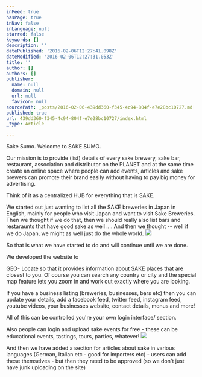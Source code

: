```yaml
---
inFeed: true
hasPage: true
inNav: false
inLanguage: null
starred: false
keywords: []
description: ''
datePublished: '2016-02-06T12:27:41.098Z'
dateModified: '2016-02-06T12:27:31.053Z'
title: ''
author: []
authors: []
publisher:
  name: null
  domain: null
  url: null
  favicon: null
sourcePath: _posts/2016-02-06-439dd360-f345-4c94-804f-e7e28bc10727.md
published: true
url: 439dd360-f345-4c94-804f-e7e28bc10727/index.html
_type: Article

---
```

Sake Sumo. Welcome to SAKE
SUMO. 

Our mission is to provide (list) details of every sake brewery, sake
bar, restaurant, association and distributor on the PLANET and at the same time
create an online space where people can add events, articles and sake brewers
can promote their brand easily without having to pay big money for advertising.

Think of it as a centralized HUB for everything that is SAKE.

We started out
just wanting to list all the SAKE breweries in Japan in English, mainly for
people who visit Japan and want to visit Sake Breweries. Then we thought if we
do that, then we should really also list bars and restaraunts that have good
sake as well .... And then we thought -- well if we do Japan, we might as well
just do the whole world. ![](https://the-grid-user-content.s3-us-west-2.amazonaws.com/304fd17f-ae51-4476-8d14-555f442adc7b.jpg)

So that is what we have started to do and will
continue until we are done. 

We developed the website to

GEO- Locate so that it provides information about SAKE places that are
closest to you. Of course you can search any country or city and the special map
feature lets you zoom in and work out exactly where you are looking.

If you have a business listing (breweries, businesses, bars etc) then
you can update your details, add a facebook feed, twitter feed, instagram feed,
youtube videos, your businesses website, contact details, menus and more! 

All of this can be controlled you're your own login
interface/ section. 

Also people can login and upload sake events for free - these can be
educational events, tastings, tours, parties, whatever!
![](https://the-grid-user-content.s3-us-west-2.amazonaws.com/97ce255a-0952-476c-a0be-88220468ab51.jpg)

And then we have added a section for articles about sake in various
languages (German, Italian etc - good for importers etc) - users can add these
themselves - but then they need to be approved (so we don't just have junk
uploading on the site)